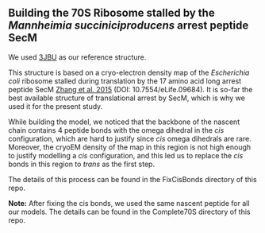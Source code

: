 ## Building the 70S Ribosome stalled by the _Mannheimia succiniciproducens_ arrest peptide SecM

We used [3JBU](https://www.rcsb.org/structure/3JBU) as our reference structure. 

This structure is based on a cryo-electron density map of the _Escherichia coli_ ribosome stalled during translation by the 17 amino acid long arrest peptide SecM [Zhang et al. 2015](https://elifesciences.org/articles/09684) (DOI: 10.7554/eLife.09684). It is so-far the best available structure of translational arrest by SecM, which is why we used it for the present study.

While building the model, we noticed that the backbone of the nascent chain contains 4 peptide bonds with the omega dihedral in the _cis_ configuration, which are hard to justify since _cis_ omega dihedrals are rare. Moreover, the cryoEM density of the map in this region is not high enough to justify modelling a _cis_ configuration, and this led us to replace the _cis_ bonds in this region to _trans_ as the first step. 

The details of this process can be found in the FixCisBonds directory of this repo.

**Note:** After fixing the cis bonds, we used the same nascent peptide for all our models. The details can be found in the Complete70S directory of this repo. 



